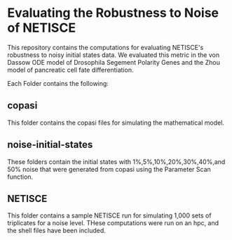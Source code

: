 # Evaluating the Robustness to Noise of NETISCE
This repository contains the computations for evaluating NETISCE's robustness to noisy initial states data. We evaluated this metric in the von Dassow ODE model of Drosophila Segement Polarity Genes and the Zhou model of pancreatic cell fate differentiation.

Each Folder contains the following:

## copasi
This folder contains the copasi files for simulating the mathematical model.

## noise-initial-states
These folders contain the initial states with 1%,5%,10%,20%,30%,40%,and 50% noise that were generated from copasi using the Parameter Scan function.

## NETISCE
This folder contains a sample NETISCE run for simulating 1,000 sets of triplicates for a noise level. THese computations were run on an hpc, and the shell files have been included.
